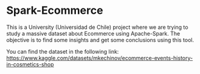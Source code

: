 # Spark-Ecommerce

This is a University (Universidad de Chile) project where we are trying to study a massive dataset about Ecommerce using Apache-Spark. 
The objective is to find some insights and get some conclusions using this tool.

You can find the dataset in the following link: https://www.kaggle.com/datasets/mkechinov/ecommerce-events-history-in-cosmetics-shop

